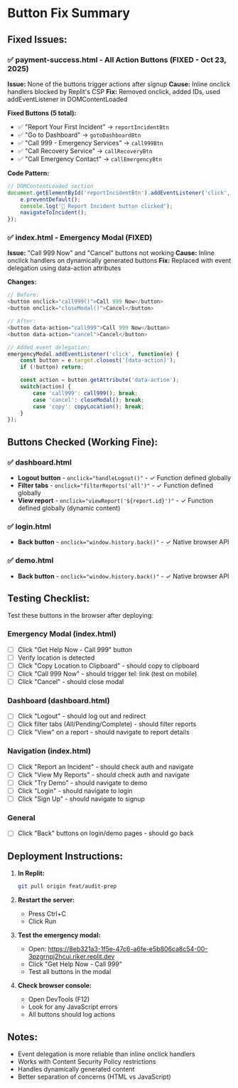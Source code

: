 # Button Fix Summary

## Fixed Issues:

### ✅ payment-success.html - All Action Buttons (FIXED - Oct 23, 2025)
**Issue:** None of the buttons trigger actions after signup
**Cause:** Inline onclick handlers blocked by Replit's CSP
**Fix:** Removed onclick, added IDs, used addEventListener in DOMContentLoaded

**Fixed Buttons (5 total):**
- ✅ "Report Your First Incident" → `reportIncidentBtn`
- ✅ "Go to Dashboard" → `gotoDashboardBtn`
- ✅ "Call 999 - Emergency Services" → `call999Btn`
- ✅ "Call Recovery Service" → `callRecoveryBtn`
- ✅ "Call Emergency Contact" → `callEmergencyBtn`

**Code Pattern:**
```javascript
// DOMContentLoaded section
document.getElementById('reportIncidentBtn').addEventListener('click', function(e) {
    e.preventDefault();
    console.log('📝 Report Incident button clicked');
    navigateToIncident();
});
```

### ✅ index.html - Emergency Modal (FIXED)
**Issue:** "Call 999 Now" and "Cancel" buttons not working
**Cause:** Inline onclick handlers on dynamically generated buttons
**Fix:** Replaced with event delegation using data-action attributes

**Changes:**
```javascript
// Before:
<button onclick="call999()">Call 999 Now</button>
<button onclick="closeModal()">Cancel</button>

// After:
<button data-action="call999">Call 999 Now</button>
<button data-action="cancel">Cancel</button>

// Added event delegation:
emergencyModal.addEventListener('click', function(e) {
    const button = e.target.closest('[data-action]');
    if (!button) return;

    const action = button.getAttribute('data-action');
    switch(action) {
        case 'call999': call999(); break;
        case 'cancel': closeModal(); break;
        case 'copy': copyLocation(); break;
    }
});
```

## Buttons Checked (Working Fine):

### ✅ dashboard.html
- **Logout button** - `onclick="handleLogout()"` - ✓ Function defined globally
- **Filter tabs** - `onclick="filterReports('all')"` - ✓ Function defined globally
- **View report** - `onclick="viewReport('${report.id}')"` - ✓ Function defined globally (dynamic content)

### ✅ login.html
- **Back button** - `onclick="window.history.back()"` - ✓ Native browser API

### ✅ demo.html
- **Back button** - `onclick="window.history.back()"` - ✓ Native browser API

## Testing Checklist:

Test these buttons in the browser after deploying:

### Emergency Modal (index.html)
- [ ] Click "Get Help Now - Call 999" button
- [ ] Verify location is detected
- [ ] Click "Copy Location to Clipboard" - should copy to clipboard
- [ ] Click "Call 999 Now" - should trigger tel: link (test on mobile)
- [ ] Click "Cancel" - should close modal

### Dashboard (dashboard.html)
- [ ] Click "Logout" - should log out and redirect
- [ ] Click filter tabs (All/Pending/Complete) - should filter reports
- [ ] Click "View" on a report - should navigate to report details

### Navigation (index.html)
- [ ] Click "Report an Incident" - should check auth and navigate
- [ ] Click "View My Reports" - should check auth and navigate
- [ ] Click "Try Demo" - should navigate to demo
- [ ] Click "Login" - should navigate to login
- [ ] Click "Sign Up" - should navigate to signup

### General
- [ ] Click "Back" buttons on login/demo pages - should go back

## Deployment Instructions:

1. **In Replit:**
   ```bash
   git pull origin feat/audit-prep
   ```

2. **Restart the server:**
   - Press Ctrl+C
   - Click Run

3. **Test the emergency modal:**
   - Open: https://8eb321a3-1f5e-47c6-a6fe-e5b806ca8c54-00-3pzgrnpj2hcui.riker.replit.dev
   - Click "Get Help Now - Call 999"
   - Test all buttons in the modal

4. **Check browser console:**
   - Open DevTools (F12)
   - Look for any JavaScript errors
   - All buttons should log actions

## Notes:

- Event delegation is more reliable than inline onclick handlers
- Works with Content Security Policy restrictions
- Handles dynamically generated content
- Better separation of concerns (HTML vs JavaScript)
